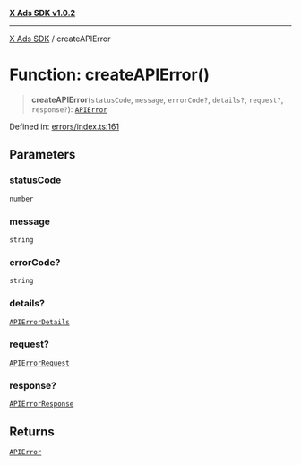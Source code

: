 [**X Ads SDK v1.0.2**](../README.md)

***

[X Ads SDK](../globals.md) / createAPIError

# Function: createAPIError()

> **createAPIError**(`statusCode`, `message`, `errorCode?`, `details?`, `request?`, `response?`): [`APIError`](../classes/APIError.md)

Defined in: [errors/index.ts:161](https://github.com/kage1020/x-ads-sdk/blob/main/src/errors/index.ts#L161)

## Parameters

### statusCode

`number`

### message

`string`

### errorCode?

`string`

### details?

[`APIErrorDetails`](../interfaces/APIErrorDetails.md)

### request?

[`APIErrorRequest`](../interfaces/APIErrorRequest.md)

### response?

[`APIErrorResponse`](../interfaces/APIErrorResponse.md)

## Returns

[`APIError`](../classes/APIError.md)
